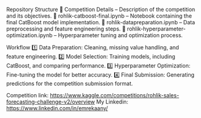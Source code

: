 
Repository Structure
📂 Competition Details – Description of the competition and its objectives.
📓 rohlik-catboost-final.ipynb – Notebook containing the final CatBoost model implementation.
📓 rohlik-datapreparation.ipynb – Data preprocessing and feature engineering steps.
📓 rohlik-hyperparameter-optimization.ipynb – Hyperparameter tuning and optimization process.

Workflow
1️⃣ Data Preparation: Cleaning, missing value handling, and feature engineering.
2️⃣ Model Selection: Training models, including CatBoost, and comparing performance.
3️⃣ Hyperparameter Optimization: Fine-tuning the model for better accuracy.
4️⃣ Final Submission: Generating predictions for the competition submission format.


Competition link: https://www.kaggle.com/competitions/rohlik-sales-forecasting-challenge-v2/overview
My Linkedin: https://www.linkedin.com/in/emrekaany/
